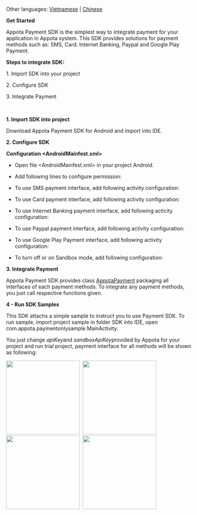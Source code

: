 Other languages: [Vietnamese](README.md) | [Chinese](README_CN.md)

**Get Started**

Appota Payment SDK is the simplest way to integrate payment for your
application in Appota system. This SDK provides solutions for payment
methods such as: SMS, Card. Internet Banking, Paypal and Google Play
Payment.

**Steps to integrate SDK:**

​1. Import SDK into your project

​2. Configure SDK

​3. Integrate Payment

 

**1. Import SDK into project**

Download Appota Payment SDK for Android and import into IDE.

**2. Configure SDK**

**Configuration \<AndroidMainfest.xml\>**

- Open file \<AndroidMainfest.xml\> in your project Android.

- Add following lines to configure permission:


    <uses-permission android:name="android.permission.VIBRATE" />
    <uses-permission android:name="android.permission.INTERNET" />
    <uses-permission android:name="android.permission.WRITE_EXTERNAL_STORAGE" />
    <uses-permission android:name="android.permission.ACCESS_NETWORK_STATE" />
    <uses-permission android:name="com.android.vending.BILLING" />

- To use SMS payment interface, add following activity configuration:


    <activity android:name="com.appota.payment.SMSPaymentActivity" android:configChanges="orientation|keyboardHidden|screenSize" />

- To use Card payment interface, add following activity configuration:


    <activity android:name="com.appota.payment.CardPaymentActivity" android:configChanges="orientation|keyboardHidden|screenSize" android:windowSoftInputMode="adjustPan" />

- To use Internet Banking payment interface, add following acticity
configuration:


    <activity android:name="com.appota.payment.BankPaymentActivity" android:configChanges="orientation|keyboardHidden|screenSize" android:windowSoftInputMode="adjustPan" />
    <activity android:name="com.appota.payment.ConfirmBankPaymentActivity" android:configChanges="orientation|keyboardHidden|screenSize" />

- To use Paypal payment interface, add following activity configuration:


    <activity android:name="com.appota.payment.PaypalPaymentActivity" android:configChanges="orientation|keyboardHidden|screenSize"
    android:windowSoftInputMode="adjustPan" />
    <activity android:name="com.appota.payment.ConfirmPaypalPaymentActivity" android:configChanges="orientation|keyboardHidden|screenSize" />
    <service android:name="com.paypal.android.sdk.payments.PayPalService" android:exported="false" />
    <activity android:name="com.paypal.android.sdk.payments.PaymentActivity" />
    <activity android:name="com.paypal.android.sdk.payments.LoginActivity" />
    <activity android:name="com.paypal.android.sdk.payments.PaymentMethodActivity" />
    <activity android:name="com.paypal.android.sdk.payments.PaymentConfirmActivity" />
    <activity android:name="com.paypal.android.sdk.payments.PaymentCompletedActivity" />

- To use Google Play Payment interface, add following activity
configuration:


    <activity android:name="com.appota.payment.GooglePaymentActivity" android:configChanges="orientation|keyboardHidden|screenSize"/>

- To turn off or on Sandbox mode, add following configuration:


    <meta-data android:name="sandbox" android:value="false" />

**3. Integrate Payment**

Appota Payment SDK provides class [AppotaPayment](docs/en/AppotaPayment.md)
packaging all interfaces of each payment methods. To integrate any
payment methods, you just call respective functions given.

**4 - Run SDK Samples**

This SDK attachs a simple sample to instruct you to use Payment SDK. To
run sample, import project sample in folder SDK into IDE, open
com.appota.paymentonlysample.MainActivity.

You just change *apiKey*and *sandboxApiKey*provided by Appota for your
project and run trial project, payment interface for all methods will be
shown as following:

<img src="docs/en/sample.png" width = "200"/>&nbsp;
<img src="docs/en/sample_card.png" width = "200"/>&nbsp;
<img src="docs/en/sample_sms.png" width = "200"/>&nbsp;
<img src="docs/en/sample_paypal.png" width = "200"/>&nbsp;
